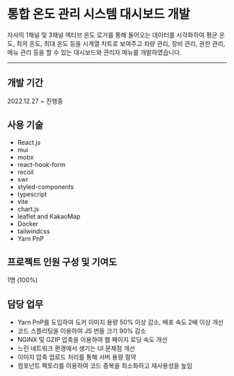 # 통합 온도 관리 시스템 대시보드 개발

자사의 1채널 및 3채널 엑티브 온도 로거를 통해 들어오는 데이터를 시각화하여 평균 온도, 최저 온도, 최대 온도 등을 시계열 차트로 보여주고 차량 관리, 장비 관리, 권한 관리, 메뉴 관리 등을 할 수 있는 대시보드와 관리자 메뉴를 개발하였습니다.

---

## 개발 기간

2022.12.27 ~ 진행중

## 사용 기술

- React.js
- mui
- mobx
- react-hook-form
- recoil
- swr
- styled-components
- typescript
- vite
- chart.js
- leaflet and KakaoMap
- Docker
- tailwindcss
- Yarn PnP

## 프로젝트 인원 구성 및 기여도

1명 (100%)

## 담당 업무

- Yarn PnP를 도입하여 도커 이미지 용량 50% 이상 감소, 배포 속도 2배 이상 개선
- 코드 스플리팅을 이용하여 JS 번들 크기 90% 감소
- NGINX 및 GZIP 압축을 이용하여 웹 페이지 로딩 속도 개선
- 느린 네트워크 환경에서 생기는 UI 문제점 개선
- 이미지 압축 업로드 처리를 통해 서버 용량 절약
- 컴포넌트 팩토리를 이용하여 코드 중복을 최소화하고 재사용성을 높임
